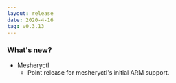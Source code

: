 ```yaml
---
layout: release
date: 2020-4-16
tag: v0.3.13
---
```


### What's new?

- Mesheryctl
  - Point release for mesheryctl's initial ARM support.

